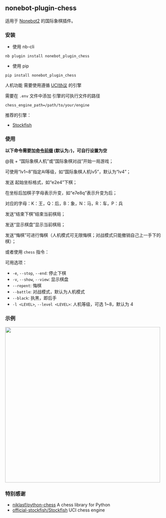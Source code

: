 ## nonebot-plugin-chess

适用于 [Nonebot2](https://github.com/nonebot/nonebot2) 的国际象棋插件。


### 安装

- 使用 nb-cli

```
nb plugin install nonebot_plugin_chess
```

- 使用 pip

```
pip install nonebot_plugin_chess
```


人机功能 需要使用遵循 [UCI协议](https://www.xqbase.com/protocol/uci.htm) 的引擎

需要在 `.env` 文件中添加 引擎的可执行文件的路径

```
chess_engine_path=/path/to/your/engine
```

推荐的引擎：

 - [Stockfish](https://stockfishchess.org/)


### 使用

**以下命令需要加[命令前缀](https://v2.nonebot.dev/docs/api/config#Config-command_start) (默认为`/`)，可自行设置为空**

@我 + “国际象棋人机”或“国际象棋对战”开始一局游戏；

可使用“lv1~8”指定AI等级，如“国际象棋人机lv5”，默认为“lv4”；

发送 起始坐标格式，如“e2e4”下棋；

在坐标后加棋子字母表示升变，如“e7e8q”表示升变为后；

对应的字母：K：王，Q：后，B：象，N：马，R：车，P：兵

发送“结束下棋”结束当前棋局；

发送“显示棋盘”显示当前棋局；

发送“悔棋”可进行悔棋（人机模式可无限悔棋；对战模式只能撤销自己上一手下的棋）；


或者使用 `chess` 指令：

可用选项：

 - `-e`, `--stop`, `--end`: 停止下棋
 - `-v`, `--show`, `--view`: 显示棋盘
 - `--repent`: 悔棋
 - `--battle`: 对战模式，默认为人机模式
 - `--black`: 执黑，即后手
 - `-l <LEVEL>`, `--level <LEVEL>`: 人机等级，可选 1~8，默认为 4


### 示例

<div align="left">
    <img src="https://s2.loli.net/2022/04/30/RztCnIkFQqWKsUe.jpg" width="500" />
</div>


### 特别感谢

- [niklasf/python-chess](https://github.com/niklasf/python-chess) A chess library for Python
- [official-stockfish/Stockfish](https://github.com/official-stockfish/Stockfish) UCI chess engine
